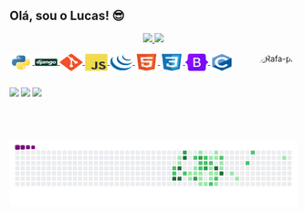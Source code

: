 ## Olá, sou o Lucas! :sunglasses:
<div align="center">
  <a href="https://github.com/FarinhaProgrammer">
  <img height="180em" src="https://github-readme-stats.vercel.app/api?username=FarinhaProgrammer&show_icons=true&theme=dracula&include_all_commits=true&count_private=true"/>
  <img height="180em" src="https://github-readme-stats.vercel.app/api/top-langs/?username=FarinhaProgrammer&layout=compact&langs_count=7&theme=dracula"/>
</div>
<div style="display: inline_block"><br>
  <img align="center" alt="Lucas-Python" height="30" width="40" src="https://raw.githubusercontent.com/devicons/devicon/master/icons/python/python-original.svg">
  <img align="center" alt="Lucas-Django" height="30" width="40" src="https://raw.githubusercontent.com/devicons/devicon/master/icons/django/django-original.svg">
  <img align="center" alt="Lucas-Git" height="30" width="40" src="https://raw.githubusercontent.com/devicons/devicon/master/icons/git/git-original.svg">
  <img align="center" alt="Lucas-JavaScript" height="30" width="40" src="https://raw.githubusercontent.com/devicons/devicon/master/icons/javascript/javascript-original.svg">
  <img align="center" alt="Lucas-JQuery" height="30" width="40" src="https://raw.githubusercontent.com/devicons/devicon/master/icons/jquery/jquery-original.svg">
  <img align="center" alt="Lucas-HTML" height="30" width="40" src="https://raw.githubusercontent.com/devicons/devicon/master/icons/html5/html5-original.svg">
  <img align="center" alt="Lucas-CSS" height="30" width="40" src="https://raw.githubusercontent.com/devicons/devicon/master/icons/css3/css3-original.svg">
  <img align="center" alt="Lucas-Python" height="30" width="40" src="https://raw.githubusercontent.com/devicons/devicon/master/icons/bootstrap/bootstrap-original.svg">
  <img align="center" alt="Lucas-C" height="30" width="40" src="https://raw.githubusercontent.com/devicons/devicon/master/icons/c/c-original.svg">
  <img align="right" alt="Rafa-pic" height="150" style="border-radius:50px;" src="https://github.com/TheDudeThatCode/TheDudeThatCode/blob/master/Assets/Developer.gif?raw=true">
</div>

  ##

<div> 
  <a href="https://www.instagram.com/fariaas_0/" target="_blank"><img src="https://img.shields.io/badge/-Instagram-%23E4405F?style=for-the-badge&logo=instagram&logoColor=white" target="_blank"></a>
 <a href = "mailto:programmer.lucas.teixeira@gmail.com"><img src="https://img.shields.io/badge/-Gmail-%23333?style=for-the-badge&logo=gmail&logoColor=white" target="_blank"></a>
  <a href="https://www.linkedin.com/in/lucas-de-farias-teixeira-0844a1215/" target="_blank"><img src="https://img.shields.io/badge/-LinkedIn-%230077B5?style=for-the-badge&logo=linkedin&logoColor=white" target="_blank"></a> 

![Snake animation](https://github.com/FarinhaProgrammer/FarinhaProgrammer/blob/output/github-contribution-grid-snake.gif)
</div>
